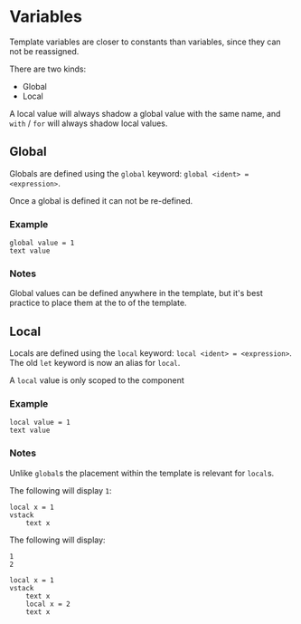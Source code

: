 # Variables

Template variables are closer to constants than variables, since they can not be reassigned.

There are two kinds: 
* Global
* Local

A local value will always shadow a global value with the same name, and `with` / `for` will always shadow local values.

## Global

Globals are defined using the `global` keyword: `global <ident> = <expression>`.

Once a global is defined it can not be re-defined.

### Example

```
global value = 1
text value
```

### Notes 

Global values can be defined anywhere in the template, but it's best practice to
place them at the to of the template.

## Local

Locals are defined using the `local` keyword: `local <ident> = <expression>`.
The old `let` keyword is now an alias for `local`.

A `local` value is only scoped to the component 

### Example

```
local value = 1
text value
```

### Notes

Unlike `global`s the placement within the template is relevant for `local`s.

The following will display `1`:
```
local x = 1
vstack
    text x
```

The following will display:

```
1
2
```

```
local x = 1
vstack
    text x
    local x = 2
    text x
```

